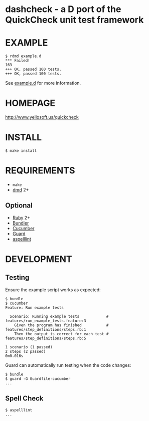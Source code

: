 # dashcheck - a D port of the QuickCheck unit test framework

# EXAMPLE

```
$ rdmd example.d 
*** Failed!
163
+++ OK, passed 100 tests.
+++ OK, passed 100 tests.
```

See [example.d](https://github.com/mcandre/dashcheck/blob/master/example.d) for more information.

# HOMEPAGE

http://www.yellosoft.us/quickcheck

# INSTALL

```
$ make install
```

# REQUIREMENTS

* `make`
* [dmd](http://dlang.org/) 2+

## Optional

* [Ruby](https://www.ruby-lang.org/) 2+
* [Bundler](http://bundler.io/)
* [Cucumber](http://cukes.info/)
* [Guard](http://guardgem.org/)
* [aspelllint](https://github.com/mcandre/aspelllint)

# DEVELOPMENT

## Testing

Ensure the example script works as expected:

```
$ bundle
$ cucumber 
Feature: Run example tests

  Scenario: Running example tests            # features/run_example_tests.feature:3
    Given the program has finished           # features/step_definitions/steps.rb:1
    Then the output is correct for each test # features/step_definitions/steps.rb:5

1 scenario (1 passed)
2 steps (2 passed)
0m0.016s
```

Guard can automatically run testing when the code changes:

```
$ bundle
$ guard -G Guardfile-cucumber
...
```

## Spell Check

```
$ aspelllint
...
```
